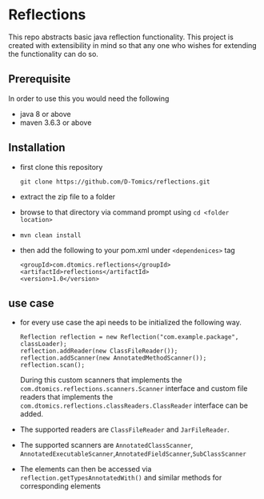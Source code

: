 # Reflections
  This repo abstracts basic java reflection functionality. This project is created with extensibility in mind so that any
one who wishes for extending the functionality can do so.

## Prerequisite
In order to use this you would need the following
  - java 8 or above
  - maven 3.6.3 or above

## Installation
- first clone this repository
    ```
    git clone https://github.com/D-Tomics/reflections.git
    ```
- extract the zip file to a folder
- browse to that directory via command prompt using 
    ```cd <folder location>```
- `mvn clean install`
- then add the following to your pom.xml under `<dependenices>` tag

    ```
    <groupId>com.dtomics.reflections</groupId>
    <artifactId>reflections</artifactId>
    <version>1.0</version>
    ```
## use case
- for every use case the api needs to be initialized the following way.
  ```
  Reflection reflection = new Reflection("com.example.package", classLoader);
  reflection.addReader(new ClassFileReader());
  reflection.addScanner(new AnnotatedMethodScanner());
  reflection.scan();
  ```
  During this custom scanners that implements the `com.dtomics.reflections.scanners.Scanner` interface and
  custom file readers that implements the `com.dtomics.reflections.classReaders.ClassReader` interface can be added.

- The supported readers are `ClassFileReader` and `JarFileReader`.

- The supported scanners are `AnnotatedClassScanner`, `AnnotatedExecutableScanner`,`AnnotatedFieldScanner`,`SubClassScanner`

- The elements can then be accessed via `reflection.getTypesAnnotatedWith()` and similar methods for corresponding
 elements
